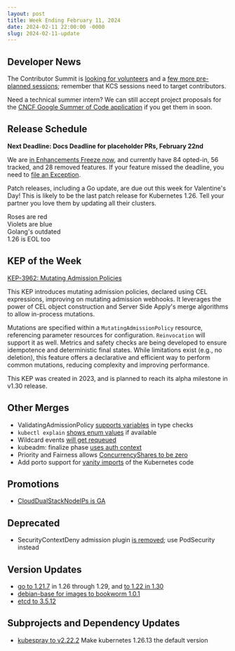 ```yaml
---
layout: post
title: Week Ending February 11, 2024
date: 2024-02-11 22:00:00 -0000
slug: 2024-02-11-update
---
```


## Developer News

The Contributor Summit is [looking for volunteers](https://docs.google.com/forms/d/e/1FAIpQLSexzKa8f-0d-AvlutGmDPwTImtlJBIndTYE5n4pEw5UqJU4SA/viewform) and a [few more pre-planned sessions](https://groups.google.com/a/kubernetes.io/g/dev/c/lwXnyP0ItY0); remember that KCS sessions need to target contributors.

Need a technical summer intern? We can still accept project proposals for the [CNCF Google Summer of Code application](https://github.com/cncf/mentoring/blob/main/programs/summerofcode/2024.md) if you get them in soon.

## Release Schedule

**Next Deadline: Docs Deadline for placeholder PRs, February 22nd**

We are [in Enhancements Freeze now](https://groups.google.com/a/kubernetes.io/g/dev/c/50QpY6-S5-A), and currently have 84 opted-in, 56 tracked, and 28 removed features.  If your feature missed the deadline, you need to [file an Exception](https://github.com/kubernetes/sig-release/blob/master/releases/EXCEPTIONS.md).

Patch releases, including a Go update, are due out this week for Valentine's Day!  This is likely to be the last patch release for Kubernetes 1.26. Tell your partner you love them by updating all their clusters.

Roses are red  
Violets are blue  
Golang's outdated  
1.26 is EOL too  

## KEP of the Week

[KEP-3962: Mutating Admission Policies](https://github.com/kubernetes/enhancements/tree/master/keps/sig-api-machinery/3962-mutating-admission-policies)

This KEP introduces mutating admission policies, declared using CEL expressions, improving on mutating admission webhooks. It leverages the power of CEL object construction and Server Side Apply's merge algorithms to allow in-process mutations.

Mutations are specified within a `MutatingAdmissionPolicy` resource, referencing parameter resources for configuration. `Reinvocation` will support it as well. Metrics and safety checks are being developed to ensure idempotence and deterministic final states. While limitations exist (e.g., no deletion), this feature offers a declarative and efficient way to perform common mutations, reducing complexity and improving performance.

This KEP was created in 2023, and is planned to reach its alpha milestone in v1.30 release.

## Other Merges

* ValidatingAdmissionPolicy [supports variables](https://github.com/kubernetes/kubernetes/pull/123083) in type checks
* `kubectl explain` [shows enum values](https://github.com/kubernetes/kubernetes/pull/123023) if available
* Wildcard events [will get requeued](https://github.com/kubernetes/kubernetes/pull/123117)
* kubeadm: finalize phase [uses auth context](https://github.com/kubernetes/kubernetes/pull/123171)
* Priority and Fairness allows [ConcurrencyShares to be zero](https://github.com/kubernetes/kubernetes/pull/123001)
* Add porto support for [vanity imports](https://github.com/kubernetes/kubernetes/pull/120642) of the Kubernetes code

## Promotions

* [CloudDualStackNodeIPs is GA](https://github.com/kubernetes/kubernetes/pull/123134)

## Deprecated

* SecurityContextDeny admission plugin [is removed](https://github.com/kubernetes/kubernetes/pull/122612); use PodSecurity instead

## Version Updates

* [go to 1.21.7](https://github.com/kubernetes/kubernetes/pull/123230) in 1.26 through 1.29, and [to 1.22 in 1.30](https://github.com/kubernetes/kubernetes/pull/123217)
* [debian-base for images to bookworm 1.0.1](https://github.com/kubernetes/kubernetes/pull/123170)
* [etcd to 3.5.12](https://github.com/kubernetes/kubernetes/pull/123150)

## Subprojects and Dependency Updates

* [kubespray to v2.22.2](https://github.com/kubernetes-sigs/kubespray/releases/tag/v2.22.2) Make kubernetes 1.26.13 the default version
